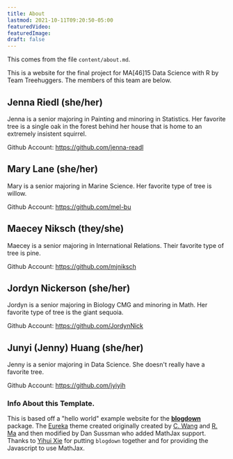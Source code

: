 ```yaml
---
title: About
lastmod: 2021-10-11T09:20:50-05:00
featuredVideo:
featuredImage:
draft: false
---
```


This comes from the file `content/about.md`.

This is a website for the final project for MA[46]15 Data Science with R by Team Treehuggers.
The members of this team are below.

## Jenna Riedl (she/her)

Jenna is a senior majoring in Painting and minoring in Statistics. Her favorite tree is a single oak in the forest behind her house that is home to an extremely insistent squirrel. 

Github Account: https://github.com/jenna-readl

## Mary Lane (she/her)

Mary is a senior majoring in Marine Science. Her favorite type of tree is willow. 

Github Account: https://github.com/mel-bu 

## Maecey Niksch (they/she)

Maecey is a senior majoring in International Relations. Their favorite type of tree is pine.

Github Account: https://github.com/mjniksch

## Jordyn Nickerson (she/her)

Jordyn is a senior majoring in Biology CMG and minoring in Math. Her favorite type of tree is the giant sequoia.

Github Account: https://github.com/JordynNick

## Junyi (Jenny) Huang (she/her)

Jenny is a senior majoring in Data Science. She doesn't really have a favorite tree.

Github Account: https://github.com/jyiyih

<!-- Please leave in the information below -->

### Info About this Template.

This is based off a "hello world" example website for the [**blogdown**](https://github.com/rstudio/blogdown) package. The [Eureka](https://www.wangchucheng.com/en/docs/eureka/) theme created originally created by  [C. Wang](https://www.wangchucheng.com/zh/) and [R. Ma](https://www.ruiqima.com/zh/) and then modified by Dan Sussman who added MathJax support. Thanks to [Yihui Xie](https://github.com/yihui/) for putting `blogdown` together and for providing the Javascript to use MathJax.